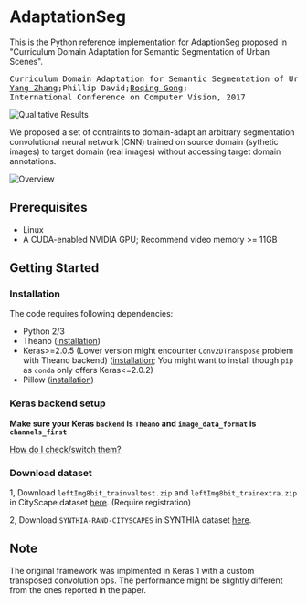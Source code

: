 # AdaptationSeg

This is the Python reference implementation for AdaptionSeg proposed in "Curriculum Domain Adaptation for Semantic Segmentation of Urban Scenes".

<pre>
Curriculum Domain Adaptation for Semantic Segmentation of Urban Scenes
<a href='https://yangzhang4065.github.io/'>Yang Zhang</a>;Phillip David;<a href='http://crcv.ucf.edu/people/faculty/Gong/'>Boqing Gong</a>;
International Conference on Computer Vision, 2017
</pre>

![Qualitative Results](https://github.com/YangZhang4065/AdaptationSeg/blob/master/imgs/qualitative_results.png)

We proposed a set of contraints to domain-adapt an arbitrary segmentation convolutional neural network (CNN) trained on source domain (sythetic images) to target domain (real images) without accessing target domain annotations.

![Overview](https://github.com/YangZhang4065/AdaptationSeg/blob/master/imgs/overview_cropped-1.png)

## Prerequisites
* Linux
* A CUDA-enabled NVIDIA GPU; Recommend video memory >= 11GB


## Getting Started

### Installation
The code requires following dependencies:
* Python 2/3
* Theano ([installation](http://deeplearning.net/software/theano/install_ubuntu.html))
* Keras>=2.0.5 (Lower version might encounter `Conv2DTranspose` problem with Theano backend) ([installation](https://keras.io/#installation); You might want to install though `pip` as `conda` only offers Keras<=2.0.2)
* Pillow ([installation](https://pillow.readthedocs.io/en/latest/installation.html))

### Keras backend setup

**Make sure your Keras `backend` is `Theano` and `image_data_format` is `channels_first`**

[How do I check/switch them?](https://keras.io/backend/)


### Download dataset

1, Download `leftImg8bit_trainvaltest.zip` and `leftImg8bit_trainextra.zip` in CityScape dataset [here](https://pillow.readthedocs.io/en/latest/installation.html). (Require registration)

2, Download `SYNTHIA-RAND-CITYSCAPES` in SYNTHIA dataset [here](http://synthia-dataset.net/download-2/).


## Note
The original framework was implmented in Keras 1 with a custom transposed convolution ops. The performance might be slightly different from the ones reported in the paper.
